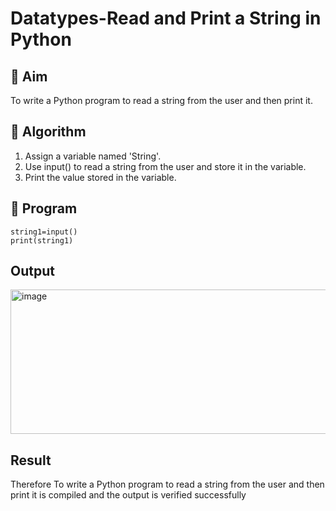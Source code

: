 # Datatypes-Read and Print a String in Python

## 🎯 Aim
To write a Python program to read a string from the user and then print it.

## 🧠 Algorithm
1. Assign a variable named 'String'.
2. Use input() to read a string from the user and store it in the variable.
3. Print the value stored in the variable.

## 🧾 Program
```
string1=input()
print(string1)
```


## Output
<img width="1057" height="231" alt="image" src="https://github.com/user-attachments/assets/b98270b1-30bd-44ca-b165-f5c2cd930580" />


## Result
Therefore To write a Python program to read a string from the user and then print it is compiled and the output is verified successfully
